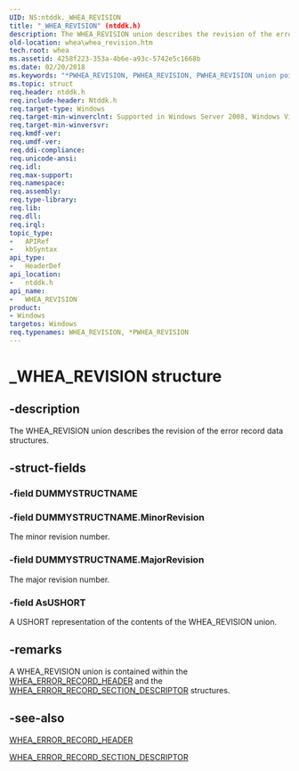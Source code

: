 ```yaml
---
UID: NS:ntddk._WHEA_REVISION
title: "_WHEA_REVISION" (ntddk.h)
description: The WHEA_REVISION union describes the revision of the error record data structures.
old-location: whea\whea_revision.htm
tech.root: whea
ms.assetid: 4258f223-353a-4b6e-a93c-5742e5c1668b
ms.date: 02/20/2018
ms.keywords: "*PWHEA_REVISION, PWHEA_REVISION, PWHEA_REVISION union pointer [WHEA Drivers and Applications], WHEA_REVISION, WHEA_REVISION union [WHEA Drivers and Applications], _WHEA_REVISION, ntddk/PWHEA_REVISION, ntddk/WHEA_REVISION, whea.whea_revision, whearef_0572aecb-765a-4118-8df0-7b34922e79d9.xml"
ms.topic: struct
req.header: ntddk.h
req.include-header: Ntddk.h
req.target-type: Windows
req.target-min-winverclnt: Supported in Windows Server 2008, Windows Vista SP1, and later versions of Windows.
req.target-min-winversvr: 
req.kmdf-ver: 
req.umdf-ver: 
req.ddi-compliance: 
req.unicode-ansi: 
req.idl: 
req.max-support: 
req.namespace: 
req.assembly: 
req.type-library: 
req.lib: 
req.dll: 
req.irql: 
topic_type:
-	APIRef
-	kbSyntax
api_type:
-	HeaderDef
api_location:
-	ntddk.h
api_name:
-	WHEA_REVISION
product:
- Windows
targetos: Windows
req.typenames: WHEA_REVISION, *PWHEA_REVISION
---
```


# _WHEA_REVISION structure


## -description


The WHEA_REVISION union describes the revision of the error record data structures.


## -struct-fields




### -field DUMMYSTRUCTNAME

 


### -field DUMMYSTRUCTNAME.MinorRevision

The minor revision number.


### -field DUMMYSTRUCTNAME.MajorRevision

The major revision number.


### -field AsUSHORT

A USHORT representation of the contents of the WHEA_REVISION union.


## -remarks



A WHEA_REVISION union is contained within the <a href="https://msdn.microsoft.com/library/windows/hardware/ff560487">WHEA_ERROR_RECORD_HEADER</a> and the <a href="https://msdn.microsoft.com/library/windows/hardware/ff560496">WHEA_ERROR_RECORD_SECTION_DESCRIPTOR</a> structures.




## -see-also




<a href="https://msdn.microsoft.com/library/windows/hardware/ff560487">WHEA_ERROR_RECORD_HEADER</a>



<a href="https://msdn.microsoft.com/library/windows/hardware/ff560496">WHEA_ERROR_RECORD_SECTION_DESCRIPTOR</a>
 

 

